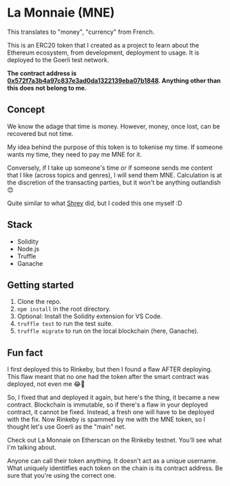 # La Monnaie (MNE)

This translates to "money", "currency" from French.

This is an ERC20 token that I created as a project to learn about the Ethereum ecosystem, from development, deployment to usage. It is deployed to the Goerli test network.

**The contract address is [0x572f7a3b4a97c837e3ad0da1322139eba07b1848](https://goerli.etherscan.io/token/0x572f7a3b4a97c837e3ad0da1322139eba07b1848?a=0x89811603161fCFaF010f1b9442ac470a81e54D8A). Anything other than this does not belong to me.**

## Concept
We know the adage that time is money. However, money, once lost, can be recovered but not time. 

My idea behind the purpose of this token is to tokenise my time. If someone wants my time, they need to pay me MNE for it. 

Conversely, if I take up someone's time or if someone sends me content that I like (across topics and genres), I will send them MNE. Calculation is at the discretion of the transacting parties, but it won't be anything outlandish 😊

Quite similar to what [Shrey](https://github.com/ShreyKeny) did, but I coded this one myself :D


## Stack
- Solidity
- Node.js
- Truffle
- Ganache


## Getting started
1. Clone the repo.
2. `npm install` in the root directory.
3. Optional: Install the Solidity extension for VS Code.
4. `truffle test` to run the test suite.
5. `truffle migrate` to run on the local blockchain (here, Ganache).

## Fun fact
I first deployed this to Rinkeby, but then I found a flaw AFTER deploying. This flaw meant that no one had the token after the smart contract was deployed, not even me 😂🔫

So, I fixed that and deployed it again, but here's the thing, it became a new contract. Blockchain is immutable, so if there's a flaw in your deployed contract, it cannot be fixed. Instead, a fresh one will have to be deployed with the fix. Now Rinkeby is spammed by me with the MNE token, so I thought let's use Goerli as the "main" net.

Check out La Monnaie on Etherscan on the Rinkeby testnet. You'll see what I'm talking about.

Anyone can call their token anything. It doesn't act as a unique username. What uniquely identitfies each token on the chain is its contract address. Be sure that you're using the correct one.